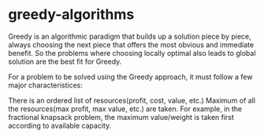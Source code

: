 # greedy-algorithms

Greedy is an algorithmic paradigm that builds up a solution piece by piece, always choosing the next piece that offers the most obvious and immediate benefit. 
So the problems where choosing locally optimal also leads to global solution are the best fit for Greedy.


For a problem to be solved using the Greedy approach, it must follow a few major characteristices:

There is an ordered list of resources(profit, cost, value, etc.) 
Maximum of all the resources(max profit, max value, etc.) are taken. 
For example, in the fractional knapsack problem, the maximum value/weight is taken first according to available capacity. 

